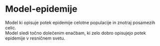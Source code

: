 # Model-epidemije
Model ki opisuje potek epidemije celotne populacije in znotraj posamezih celic.  
Model sledi točno dolečenim enačbam, ki zelo dobro opisujejo potek epidemije v resničnem svetu.
